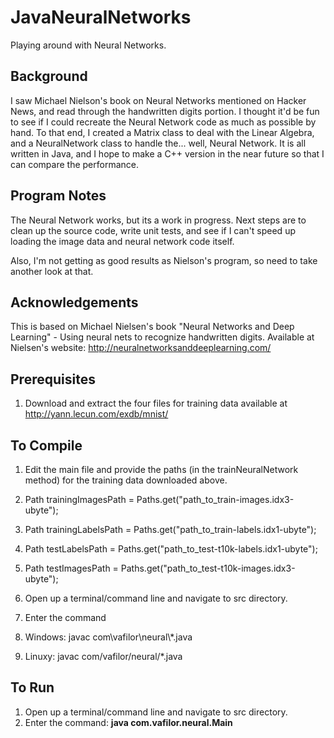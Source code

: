 # JavaNeuralNetworks
Playing around with Neural Networks.

Background
------------------
I saw Michael Nielson's book on Neural Networks mentioned on Hacker News, and read through the handwritten digits portion. I thought it'd be fun to see if I could recreate
the Neural Network code as much as possible by hand. To that end, I created a Matrix class to deal with the Linear Algebra, and 
a NeuralNetwork class to handle the... well, Neural Network. It is all written in Java, and I hope to make a C++ version in the 
near future so that I can compare the performance.

Program Notes
-------------------
The Neural Network works, but its a work in progress. Next steps are to clean up the source code, write unit tests, and see if I can't
speed up loading the image data and neural network code itself. 

Also, I'm not getting as good results as Nielson's program, so need to take another look at that.


Acknowledgements
-----------------
This is based on Michael Nielsen's book "Neural Networks and Deep Learning" - Using neural nets to recognize handwritten digits.
Available at Nielsen's website: http://neuralnetworksanddeeplearning.com/ 


Prerequisites
-----------------
1. Download and extract the four files for training data available at http://yann.lecun.com/exdb/mnist/

To Compile
----------------
1. Edit the main file and provide the paths (in the trainNeuralNetwork method) for the training data downloaded above.
  1. Path trainingImagesPath = Paths.get("path_to_train-images.idx3-ubyte");
  2. Path trainingLabelsPath = Paths.get("path_to_train-labels.idx1-ubyte");
  3. Path testLabelsPath = Paths.get("path_to_test-t10k-labels.idx1-ubyte");
  4. Path testImagesPath = Paths.get("path_to_test-t10k-images.idx3-ubyte");
  
2. Open up a terminal/command line and navigate to src directory. 
3. Enter the command
  1. Windows: javac com\vafilor\neural\\*.java 
  2. Linuxy: javac com/vafilor/neural/*.java 
	

To Run
-----------------
1. Open up a terminal/command line and navigate to src directory. 
2. Enter the command:  **java com.vafilor.neural.Main**